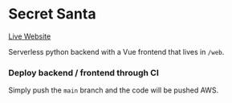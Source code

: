 # Secret Santa

[Live Website](https://santa.mitchmcaffee.com)

Serverless python backend with a Vue frontend that lives in `/web`.


### Deploy backend / frontend through CI

Simply push the `main` branch and the code will be pushed AWS.
